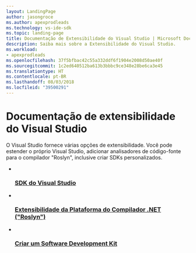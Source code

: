 ```yaml
---
layout: LandingPage
author: jasongroce
ms.author: apexprodleads
ms.technology: vs-ide-sdk
ms.topic: landing-page
title: Documentação de Extensibilidade do Visual Studio | Microsoft Docs
description: Saiba mais sobre a Extensibilidade do Visual Studio.
ms.workload:
- apexprodleads
ms.openlocfilehash: 37f5bfbac42c55a332ddf6f1904e2008d50ae40f
ms.sourcegitcommit: 1c2ed640512ba613b3bbbc9ce348e28be6ca3e45
ms.translationtype: HT
ms.contentlocale: pt-BR
ms.lasthandoff: 08/03/2018
ms.locfileid: "39500291"
---
```

# <a name="visual-studio-extensibility-documentation"></a>Documentação de extensibilidade do Visual Studio

O Visual Studio fornece várias opções de extensibilidade. Você pode estender o próprio Visual Studio, adicionar analisadores de código-fonte para o compilador "Roslyn", inclusive criar SDKs personalizados.

<ul class="panelContent cardsFTitle">
    <li>
        <a href="/visualstudio/extensibility/visual-studio-sdk">
        <div class="cardSize">
            <div class="cardPadding">
                <div class="card">
                    <div class="cardImageOuter">
                        <div class="cardImage">
                            <img src="/media/logos/logo_VS.svg" alt="" />
                        </div>
                    </div>
                    <div class="cardText">
                        <h3>SDK do Visual Studio</h3>
                    </div>
                </div>
            </div>
        </div>
        </a>
    </li>
    <li>
        <a href="/visualstudio/extensibility/dotnet-compiler-platform-roslyn-extensibility">
        <div class="cardSize">
            <div class="cardPadding">
                <div class="card">
                    <div class="cardImageOuter">
                        <div class="cardImage">
                            <img src="/media/common/i_extensions.svg" alt="" />
                        </div>
                    </div>
                    <div class="cardText">
                        <h3>Extensibilidade da Plataforma do Compilador .NET ("Roslyn")</h3>
                    </div>
                </div>
            </div>
        </div>
        </a>
    </li>
    <li>
        <a href="/visualstudio/extensibility/creating-a-software-development-kit">
        <div class="cardSize">
            <div class="cardPadding">
                <div class="card">
                    <div class="cardImageOuter">
                        <div class="cardImage">
                            <img src="/media/common/i_tools.svg" alt="" />
                        </div>
                    </div>
                    <div class="cardText">
                        <h3>Criar um Software Development Kit</h3>
                    </div>
                </div>
            </div>
        </div>
        </a>
    </li>
</ul>